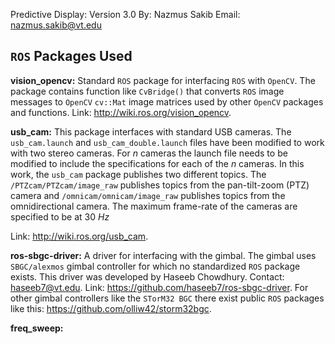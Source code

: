 Predictive Display: Version 3.0
By: Nazmus Sakib
Email: nazmus.sakib@vt.edu

## `ROS` Packages Used
**vision_opencv:** Standard `ROS` package for interfacing `ROS` with `OpenCV`. The package contains function like `CvBridge()` that converts `ROS` image messages to `OpenCV` `cv::Mat` image matrices used by other `OpenCV` packages and functions. Link: http://wiki.ros.org/vision_opencv. 

**usb_cam:** This package interfaces with standard USB cameras. The `usb_cam.launch` and `usb_cam_double.launch` files have been modified to work with two stereo cameras. For *n* cameras the launch file needs to be modified to include the specifications for each of the *n* cameras. In this work, the `usb_cam` package publishes two different topics. The `/PTZcam/PTZcam/image_raw` publishes topics from the pan-tilt-zoom (PTZ) camera and `/omnicam/omnicam/image_raw` publishes topics from the omnidirectional camera. The maximum frame-rate of the cameras are specified to be at $30~Hz$

Link: http://wiki.ros.org/usb_cam.

**ros-sbgc-driver:** A driver for interfacing with the gimbal. The gimbal uses `SBGC/alexmos` gimbal controller for which no standardized `ROS` package exists. This driver was developed by Haseeb Chowdhury. Contact: haseeb7@vt.edu. Link: https://github.com/haseeb7/ros-sbgc-driver. For other gimbal controllers like the `STorM32 BGC` there exist public `ROS` packages like this: https://github.com/olliw42/storm32bgc.

**freq_sweep:** 
